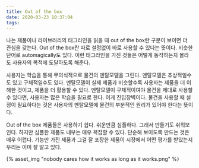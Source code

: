 ```yaml
---
title: Out of the box
date: 2020-03-23 10:37:04
tags:
---
```

나는 제품이나 라이브러리의 태그라인을 읽을 때 out of the box란 구문이 보이면 더 관심을 갖는다. Out of the box란 따로 설정없이 바로 사용할 수 있다는 뜻이다. 비슷한 단어로 automagically도 있다. 이런 태그라인을 가진 것들은 어떻게 동작하는지 몰라도 사용자의 목적에 도달하도록 해준다.

사용자는 학습을 통해 무의식적으로 물건의 멘탈모델을 그린다. 멘탈모델은 추상적일수도 있고 구체적일수도 있다. 멘탈모델이 실제 제품과 비슷할수록 사용자는 제품을 더 이해한 것이고, 제품을 더 활용할 수 있다. 멘탈모델이 구체적이여야 물건을 제대로 사용할 수 있다면, 사용자는 많은 학습을 필요로 한다. 이게 진입장벽이다. 물건을 사용할 때 설정이 필요하다는 것은 사용자의 멘탈모델에 물건의 부분적인 원리가 있어야 한다는 뜻이다.

Out of the box 제품들은 사용하기 쉽다. 쉬운만큼 심플하다. 그래서 만들기도 쉬워보인다. 하지만 심플한 제품도 내부는 매우 복잡할 수 있다. 단순해 보이도록 만드는 것은 매우 어렵다. 기능만 가진 제품과 그걸 잘 포장한 제품이 시장에서 어떤 평가를 받았는지 우리는 이미 잘 알고 있다.

{% asset_img "nobody cares how it works as long as it works.png" %}
